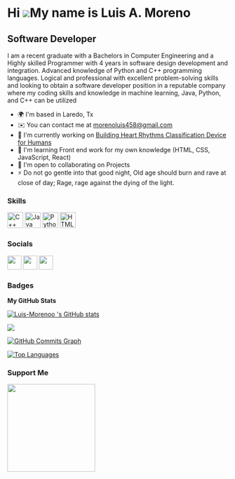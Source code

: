 Hi ![](https://user-images.githubusercontent.com/18350557/176309783-0785949b-9127-417c-8b55-ab5a4333674e.gif)My name is Luis A. Moreno
======================================================================================================================================

Software Developer
------------------

I am a recent graduate with a Bachelors in Computer Engineering and a Highly skilled Programmer with 4 years in software design development and integration. Advanced knowledge of Python and C++ programming languages. Logical and professional with excellent problem-solving skills and looking to obtain a software developer position in a reputable company where my coding skills and knowledge in machine learning, Java, Python, and C++ can be utilized

*   🌍  I'm based in Laredo, Tx
*   ✉️  You can contact me at [morenoluis458@gmail.com](mailto:morenoluis458@gmail.com)
*   🚀  I'm currently working on [Building Heart Rhythms Classification Device for Humans](http://https://www.youtube.com/watch?v=sygftwgjDAM)
*   🧠  I'm learning Front end work for my own knowledge (HTML, CSS, JavaScript, React)
*   🤝  I'm open to collaborating on Projects
*   ⚡  Do not go gentle into that good night, Old age should burn and rave at close of day; Rage, rage against the dying of the light.

### Skills 
<p align="left">
<a href="https://docs.microsoft.com/en-us/cpp/?view=msvc-170" target="_blank" rel="noreferrer"><img src="https://raw.githubusercontent.com/danielcranney/readme-generator/main/public/icons/skills/cplusplus-colored.svg" width="36" height="36" alt="C++" /></a>
<a href="https://www.oracle.com/java/" target="_blank" rel="noreferrer"><img src="https://raw.githubusercontent.com/danielcranney/readme-generator/main/public/icons/skills/java-colored.svg" width="36" height="36" alt="Java" /></a>
<a href="https://www.python.org/" target="_blank" rel="noreferrer"><img src="https://raw.githubusercontent.com/danielcranney/readme-generator/main/public/icons/skills/python-colored.svg" width="36" height="36" alt="Python" /></a>
<a href="https://developer.mozilla.org/en-US/docs/Glossary/HTML5" target="_blank" rel="noreferrer"><img src="https://raw.githubusercontent.com/danielcranney/readme-generator/main/public/icons/skills/html5-colored.svg" width="36" height="36" alt="HTML5" /></a>
</p>
                    

### Socials
                  
<p align="left"> <a href="https://www.facebook.com/profile.php?id=100008979723346" target="_blank" rel="noreferrer"><img src="https://raw.githubusercontent.com/danielcranney/readme-generator/main/public/icons/socials/facebook.svg" width="32" height="32" /></a> <a href="https://www.github.com/Luis-Morenoo " target="_blank" rel="noreferrer"><img src="https://raw.githubusercontent.com/danielcranney/readme-generator/main/public/icons/socials/github.svg" width="32" height="32" /></a> <a href="https://www.linkedin.com/in/luis-moreno11" target="_blank" rel="noreferrer"><img src="https://raw.githubusercontent.com/danielcranney/readme-generator/main/public/icons/socials/linkedin.svg" width="32" height="32" /></a></p>

### Badges

<b>My GitHub Stats</b>

<a href="http://www.github.com/Luis-Morenoo "><img src="https://github-readme-stats.vercel.app/api?username=Luis-Morenoo &show_icons=true&hide=&count_private=true&title_color=0891b2&text_color=ffffff&icon_color=0891b2&bg_color=1c1917&hide_border=true&show_icons=true" alt="Luis-Morenoo 's GitHub stats" /></a>

<a href="http://www.github.com/Luis-Morenoo "><img src="https://github-readme-streak-stats.herokuapp.com/?user=Luis-Morenoo &stroke=ffffff&background=1c1917&ring=0891b2&fire=0891b2&currStreakNum=ffffff&currStreakLabel=0891b2&sideNums=ffffff&sideLabels=ffffff&dates=ffffff&hide_border=true" /></a>

<a href="http://www.github.com/Luis-Morenoo "><img src="https://github-readme-activity-graph.cyclic.app/graph?username=Luis-Morenoo &bg_color=1c1917&color=ffffff&line=0891b2&point=ffffff&area_color=1c1917&area=true&hide_border=true&custom_title=GitHub%20Commits%20Graph" alt="GitHub Commits Graph" /></a>

<a href="https://github.com/Luis-Morenoo " align="left"><img src="https://github-readme-stats.vercel.app/api/top-langs/?username=Luis-Morenoo &langs_count=10&title_color=0891b2&text_color=ffffff&icon_color=0891b2&bg_color=1c1917&hide_border=true&locale=en&custom_title=Top%20%Languages" alt="Top Languages" /></a>

### Support Me
<a href="https://www.buymeacoffee.com/morenoluisS"><img src="https://cdn.buymeacoffee.com/buttons/v2/default-yellow.png" width="200" /></a>

